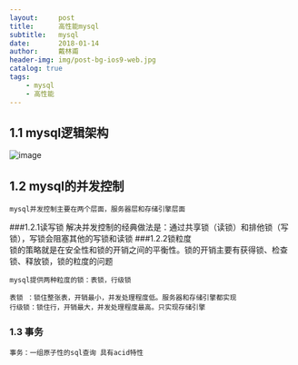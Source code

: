 ```yaml
---
layout:     post
title:      高性能mysql
subtitle:   mysql
date:       2018-01-14
author:     戴林甫
header-img: img/post-bg-ios9-web.jpg
catalog: true
tags:
    - mysql
    - 高性能
---
```


## 1.1 mysql逻辑架构

![image](https://timgsa.baidu.com/timg?image&quality=80&size=b9999_10000&sec=1515920441646&di=28b6f12f4b8c457fed3d4ffff4996c0e&imgtype=0&src=http%3A%2F%2Fimages.cnitblog.com%2Fi%2F610272%2F201403%2F181504216774184.jpg)

## 1.2 mysql的并发控制
    mysql并发控制主要在两个层面，服务器层和存储引擎层面
###1.2.1读写锁
    解决并发控制的经典做法是：通过共享锁（读锁）和排他锁（写锁），写锁会阻塞其他的写锁和读锁
###1.2.2锁粒度    
    锁的策略就是在安全性和锁的开销之间的平衡性。锁的开销主要有获得锁、检查锁、释放锁，锁的粒度的问题
    
    mysql提供两种粒度的锁：表锁，行级锁
    
    表锁 ：锁住整张表，开销最小，并发处理程度低。服务器和存储引擎都实现
    行级锁：锁住行，开销最大，并发处理程度最高。只实现存储引擎
### 1.3 事务
    事务：一组原子性的sql查询 具有acid特性
    
    
    

